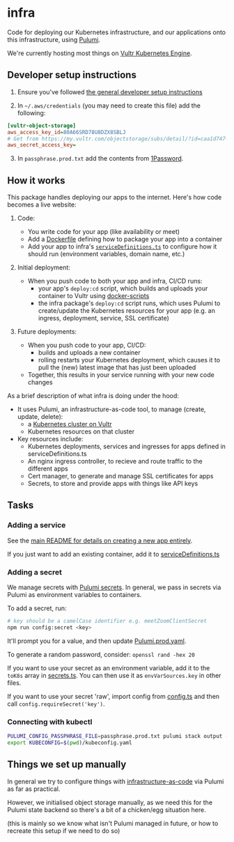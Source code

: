 # infra

Code for deploying our Kubernetes infrastructure, and our applications onto this infrastructure, using [Pulumi](https://www.pulumi.com/).

We're currently hosting most things on [Vultr Kubernetes Engine](https://www.vultr.com/kubernetes/).

## Developer setup instructions

1. Ensure you've followed [the general developer setup instructions](../../README.md#developer-setup-instructions)

2. In `~/.aws/credentials` (you may need to create this file) add the following:

```ini
[vultr-object-storage]
aws_access_key_id=80A66SRD78U8DZX8SBLJ
# Get from https://my.vultr.com/objectstorage/subs/detail/?id=caa1d747-4302-4b90-b8dd-aca9d9de1a1f#overview
aws_secret_access_key=
```

3. In `passphrase.prod.txt` add the contents from [1Password](https://start.1password.com/open/i?a=HTUBIRRURRGNNAKFHX5DU3YWRI&v=j3reqistnwqma7zpy5lzdnwvpi&i=fvtnqvlv5mvrer7o5zm4iijsga&h=bluedotimpact.1password.com).

## How it works

This package handles deploying our apps to the internet. Here's how code becomes a live website:

1. Code:
   - You write code for your app (like availability or meet)
   - Add a [Dockerfile](https://docs.docker.com/reference/dockerfile/) defining how to package your app into a container
   - Add your app to infra's [`serviceDefinitions.ts`](./src/k8s/serviceDefinitions.ts) to configure how it should run (environment variables, domain name, etc.)

2. Initial deployment:
   - When you push code to both your app and infra, CI/CD runs:
     - your app's `deploy:cd` script, which builds and uploads your container to Vultr using [docker-scripts](../../libraries/docker-scripts/)
     - the infra package's `deploy:cd` script runs, which uses Pulumi to create/update the Kubernetes resources for your app (e.g. an ingress, deployment, service, SSL certificate)

3. Future deployments:
   - When you push code to your app, CI/CD:
     - builds and uploads a new container
     - rolling restarts your Kubernetes deployment, which causes it to pull the (new) latest image that has just been uploaded
   - Together, this results in your service running with your new code changes

As a brief description of what infra is doing under the hood:
- It uses Pulumi, an infrastructure-as-code tool, to manage (create, update, delete):
  - a [Kubernetes cluster on Vultr](https://www.vultr.com/kubernetes/)
  - Kubernetes resources on that cluster
- Key resources include:
  - Kubernetes deployments, services and ingresses for apps defined in serviceDefinitions.ts
  - An nginx ingress controller, to recieve and route traffic to the different apps
  - Cert manager, to generate and manage SSL certificates for apps
  - Secrets, to store and provide apps with things like API keys

## Tasks

### Adding a service

See the [main README for details on creating a new app entirely](../../README.md#guide-adding-a-new-app).

If you just want to add an existing container, add it to [serviceDefinitions.ts](./src/k8s/serviceDefinitions.ts)

### Adding a secret

We manage secrets with [Pulumi secrets](https://www.pulumi.com/learn/building-with-pulumi/secrets/). In general, we pass in secrets via Pulumi as environment variables to containers.

To add a secret, run:

```bash
# key should be a camelCase identifier e.g. meetZoomClientSecret
npm run config:secret <key>
```

It'll prompt you for a value, and then update [Pulumi.prod.yaml](./Pulumi.prod.yaml).

To generate a random password, consider: `openssl rand -hex 20`

If you want to use your secret as an environment variable, add it to the `toK8s` array in [secrets.ts](./src/k8s/secrets.ts). You can then use it as `envVarSources.key` in other files.

If you want to use your secret 'raw', import config from [config.ts](./src/config.ts) and then call `config.requireSecret('key')`.

### Connecting with kubectl

```bash
PULUMI_CONFIG_PASSPHRASE_FILE=passphrase.prod.txt pulumi stack output --show-secrets k8sConfig > kubeconfig.yaml
export KUBECONFIG=$(pwd)/kubeconfig.yaml
```

## Things we set up manually

In general we try to configure things with [infrastructure-as-code](https://en.wikipedia.org/wiki/Infrastructure_as_code) via Pulumi as far as practical.

However, we initialised object storage manually, as we need this for the Pulumi state backend so there's a bit of a chicken/egg situation here.

(this is mainly so we know what isn't Pulumi managed in future, or how to recreate this setup if we need to do so)
